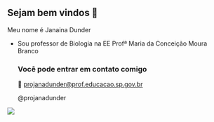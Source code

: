 ## Sejam bem vindos 🌻

Meu nome é Janaina Dunder

- Sou professor de Biologia na EE Profª Maria da Conceição Moura Branco

  ### Você pode entrar em contato comigo

  📧 projanadunder@prof.educacao.sp.gov.br
  
  @projanadunder


![](https://media.tenor.com/exiOajlOyMkAAAAj/whale-humpback-whale.gif)


